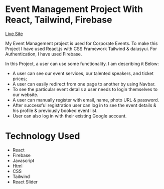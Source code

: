 # Event Management Project With React, Tailwind, Firebase

[Live Site](https://react-event-management-c133e.web.app)

My Event Management project is used for Corporate Events. To make this Project I have used React.js with CSS Framework Tailwind & daiusyui. For Authentication, I have used Firebase.

In this Project, a user can use some functionality. I am describing it Below: 

- A user can see our event services, our talented speakers, and ticket prices;
- A user can easily redirect from one page to another by using Navbar.
- To see the particular event details a user needs to login themselves to our website.
- A user can manually register with email, name, photo URL & password.
- After successful registration user can log in to see the event details & his profile & previously booked event list.
- User can also log in with their existing Google account.

# Technology Used

- React
- Firebase
- Javascript
- Html
- CSS
- Tailwind
- React Slider
